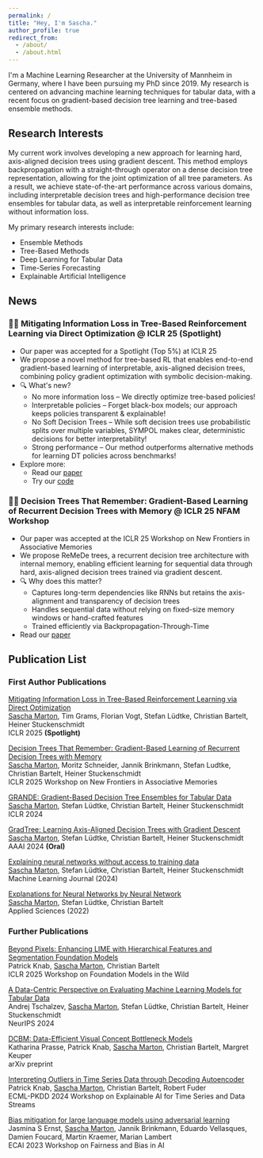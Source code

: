 ```yaml
---
permalink: /
title: "Hey, I'm Sascha."
author_profile: true
redirect_from: 
  - /about/
  - /about.html
---
```


I'm a  Machine Learning Researcher at the University of Mannheim in Germany, where I have been pursuing my PhD since 2019. My research is centered on advancing machine learning techniques for tabular data, with a recent focus on gradient-based decision tree learning and tree-based ensemble methods.

## Research Interests
My current work involves developing a new approach for learning hard, axis-aligned decision trees using gradient descent. This method employs backpropagation with a straight-through operator on a dense decision tree representation, allowing for the joint optimization of all tree parameters. As a result, we achieve state-of-the-art performance across various domains, including interpretable decision trees and high-performance decision tree ensembles for tabular data, as well as interpretable reinforcement learning without information loss.

My primary research interests include:
* Ensemble Methods
* Tree-Based Methods
* Deep Learning for Tabular Data
* Time-Series Forecasting
* Explainable Artificial Intelligence

## News
### 🌳🤖 Mitigating Information Loss in Tree-Based Reinforcement Learning via Direct Optimization @ ICLR 25 (Spotlight)
* Our paper was accepted for a Spotlight (Top 5%) at ICLR 25
* We propose a novel method for tree-based RL that enables end-to-end gradient-based learning of interpretable, axis-aligned decision trees, combining policy gradient optimization with symbolic decision-making.
* 🔍 What's new?
  * No more information loss – We directly optimize tree-based policies!
  * Interpretable policies – Forget black-box models; our approach keeps policies transparent & explainable!
  * No Soft Decision Trees – While soft decision trees use probabilistic splits over multiple variables, SYMPOL makes clear, deterministic decisions for better interpretability!
  * Strong performance – Our method outperforms alternative methods for learning DT policies across benchmarks!
* Explore more:
  * Read our [paper](https://openreview.net/forum?id=qpXctF2aLZ)
  * Try our [code](https://github.com/s-marton/SYMPOL)

### 🌳🧠 Decision Trees That Remember: Gradient-Based Learning of Recurrent Decision Trees with Memory @ ICLR 25 NFAM Workshop
* Our paper was accepted at the ICLR 25 Workshop on New Frontiers in Associative Memories
* We propose ReMeDe trees, a recurrent decision tree architecture with internal memory, enabling efficient learning for sequential data through hard, axis-aligned decision trees trained via gradient descent.
* 🔍 Why does this matter?
  * Captures long-term dependencies like RNNs but retains the axis-alignment and transparency of decision trees
  * Handles sequential data without relying on fixed-size memory windows or hand-crafted features
  * Trained efficiently via Backpropagation-Through-Time
* Read our [paper](https://openreview.net/forum?id=u2Hh24rxW1)

## Publication List
### First Author Publications
[Mitigating Information Loss in Tree-Based Reinforcement Learning via Direct Optimization](https://openreview.net/forum?id=qpXctF2aLZ)<br />
<u>Sascha Marton</u>, Tim Grams, Florian Vogt, Stefan Lüdtke, Christian Bartelt, Heiner Stuckenschmidt<br />
ICLR 2025 <b>(Spotlight)</b>

[Decision Trees That Remember: Gradient-Based Learning of Recurrent Decision Trees with Memory](https://openreview.net/forum?id=u2Hh24rxW1)<br />
<u>Sascha Marton</u>, Moritz Schneider, Jannik Brinkmann, Stefan Ludtke, Christian Bartelt, Heiner Stuckenschmidt<br />
ICLR 2025 Workshop on New Frontiers in Associative Memories

[GRANDE: Gradient-Based Decision Tree Ensembles for Tabular Data](https://openreview.net/forum?id=XEFWBxi075)<br />
<u>Sascha Marton</u>, Stefan Lüdtke, Christian Bartelt, Heiner Stuckenschmidt<br />
ICLR 2024

[GradTree: Learning Axis-Aligned Decision Trees with Gradient Descent](https://ojs.aaai.org/index.php/AAAI/article/view/29345)<br />
<u>Sascha Marton</u>, Stefan Lüdtke, Christian Bartelt, Heiner Stuckenschmidt<br />
AAAI 2024 <b>(Oral)</b>

[Explaining neural networks without access to training data](https://link.springer.com/article/10.1007/s10994-023-06428-4)<br />
<u>Sascha Marton</u>, Stefan Lüdtke, Christian Bartelt, Heiner Stuckenschmidt<br />
Machine Learning Journal (2024)

[Explanations for Neural Networks by Neural Network](https://www.mdpi.com/2076-3417/12/3/980)<br />
<u>Sascha Marton</u>, Stefan Lüdtke, Christian Bartelt<br />
Applied Sciences (2022)

### Further Publications
[Beyond Pixels: Enhancing LIME with Hierarchical Features and Segmentation Foundation Models](https://openreview.net/forum?id=JHs5p6nPbG)<br />
Patrick Knab, <u>Sascha Marton</u>, Christian Bartelt<br />
ICLR 2025 Workshop on Foundation Models in the Wild

[A Data-Centric Perspective on Evaluating Machine Learning Models for Tabular Data](https://openreview.net/forum?id=kWTvdSSH5W)<br />
Andrej Tschalzev, <u>Sascha Marton</u>, Stefan Lüdtke, Christian Bartelt, Heiner Stuckenschmidt<br />
NeurIPS 2024

[DCBM: Data-Efficient Visual Concept Bottleneck Models](https://arxiv.org/abs/2412.11576)<br />
Katharina Prasse, Patrick Knab, <u>Sascha Marton</u>, Christian Bartelt, Margret Keuper<br />
arXiv preprint

[Interpreting Outliers in Time Series Data through Decoding Autoencoder](https://ceur-ws.org/Vol-3761/paper3.pdf)<br />
Patrick Knab, <u>Sascha Marton</u>, Christian Bartelt, Robert Fuder<br />
ECML-PKDD 2024 Workshop on Explainable AI for Time Series and Data Streams 

[Bias mitigation for large language models using adversarial learning](https://ceur-ws.org/Vol-3523/paper11.pdf)<br />
Jasmina S Ernst, <u>Sascha Marton</u>, Jannik Brinkmann, Eduardo Vellasques, Damien Foucard, Martin Kraemer, Marian Lambert<br />
ECAI 2023 Workshop on Fairness and Bias in AI
